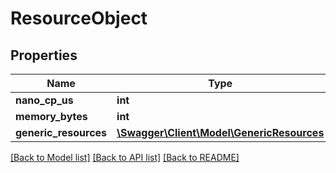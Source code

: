 # ResourceObject

## Properties
Name | Type | Description | Notes
------------ | ------------- | ------------- | -------------
**nano_cp_us** | **int** |  | [optional] 
**memory_bytes** | **int** |  | [optional] 
**generic_resources** | [**\Swagger\Client\Model\GenericResources**](GenericResources.md) |  | [optional] 

[[Back to Model list]](../README.md#documentation-for-models) [[Back to API list]](../README.md#documentation-for-api-endpoints) [[Back to README]](../README.md)


